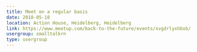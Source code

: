 ```yaml
---
title: Meet on a regular basis
date: 2018-05-18
location: Action House, Heidelberg, Heidelberg
link: https://www.meetup.com/back-to-the-future/events/xvgdrlyxhbxb/
usergroup: smalltalkrn
type: usergroup
---
```

